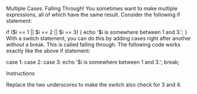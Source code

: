 Multiple Cases. Falling Through!
You sometimes want to make multiple expressions, all of which have the same result. Consider the following if statement:

if ($i == 1 ||
    $i == 2 ||
    $i == 3) {
 echo '$i is somewhere between 1 and 3.';
}
With a switch statement, you can do this by adding cases right after another without a break. This is called falling through. The following code works exactly like the above if statement:

case 1:
case 2:
case 3:
    echo '$i is somewhere between 1 and 3.';
    break;
    
Instructions

Replace the two underscores to make the switch also check for 3 and 4.
